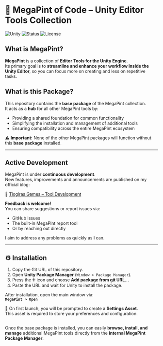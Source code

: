 # 🍷 MegaPint of Code – Unity Editor Tools Collection

![Unity](https://img.shields.io/badge/Unity-2022%2B-blue.svg?logo=unity)
![Status](https://img.shields.io/badge/status-active-success.svg)
![License](https://img.shields.io/badge/license-MIT-green.svg)

## What is MegaPint?

**MegaPint** is a collection of **Editor Tools for the Unity Engine**.  
Its primary goal is to **streamline and enhance your workflow inside the Unity Editor**, so you can focus more on creating and less on repetitive tasks.

## What is this Package?

This repository contains the **base package** of the MegaPint collection.  
It acts as a **hub** for all other MegaPint tools by:

- Providing a shared foundation for common functionality  
- Simplifying the installation and management of additional tools  
- Ensuring compatibility across the entire MegaPint ecosystem  

⚠️ **Important:** None of the other MegaPint packages will function without this **base package** installed.

---

## Active Development

MegaPint is under **continuous development**.  
New features, improvements and announcements are published on my official blog:

🔗 [Tiogiras Games – Tool Development](https://tiogiras.games/category/tool-development)

**Feedback is welcome!**  
You can share suggestions or report issues via:
- GitHub Issues  
- The built-in MegaPint report tool  
- Or by reaching out directly  

I aim to address any problems as quickly as I can.

---

## ⚙️ Installation

1. Copy the Git URL of this repository.  
2. Open **Unity Package Manager** (`Window > Package Manager`).  
3. Press the ➕ icon and choose **Add package from git URL...**  
4. Paste the URL and wait for Unity to install the package.  

After installation, open the main window via:  
**`MegaPint > Open`**  

📌 On first launch, you will be prompted to create a **Settings Asset**.  
This asset is required to store your preferences and configuration.

##

Once the base package is installed, you can easily **browse, install, and manage** additional MegaPint tools directly from the **internal MegaPint Package Manager**.
